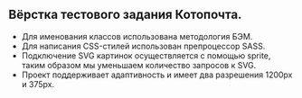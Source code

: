 ## Вёрстка тестового задания Котопочта.
 - Для именования классов использована методология БЭМ. 
 - Для написания CSS-стилей использован препроцессор SASS. 
 - Подключение SVG картинок осуществляется с помощью sprite, таким образом мы уменьшаем количество запросов к SVG. 
 -  Проект поддерживает адаптивность и имеет два разрешения 1200px  и 375px.